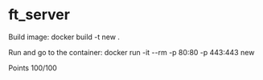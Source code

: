 # ft_server

Build image:
docker build -t new .

Run and go to the container:
docker run -it --rm -p 80:80 -p 443:443 new

Points 100/100
